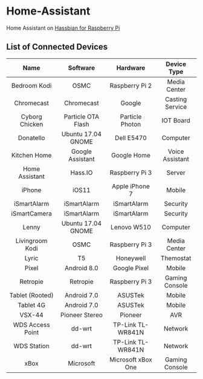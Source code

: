 # Home-Assistant
Home Assistant on [Hassbian for Raspberry Pi](https://home-assistant.io/docs/installation/hassbian/installation/ "Installing Hassbian")


## List of Connected Devices
|Name	|Software	|Hardware | Device Type|
|:----------:|:---------:|:---------:|:-------:|
|Bedroom Kodi	|OSMC	|Raspberry Pi 2	|Media Center|
|Chromecast	|Chromecast	|Google	|Casting Service|
|Cyborg Chicken	|Particle OTA Flash	|Particle Photon	|IOT Board|
|Donatello	|Ubuntu 17.04 GNOME	|Dell E5470	|Computer|
|Kitchen Home	|Google Assistant	|Google Home|	Voice Assistant|
|Home Assistant	|Hass.IO	|Raspberry Pi 3	|Server|
|iPhone	|iOS11	|Apple iPhone 7	|Mobile|
|iSmartAlarm|	iSmartAlarm|	iSmartAlarm|	Security|
|iSmartCamera|	iSmartAlarm	|iSmartAlarm	|Security|
|Lenny|	Ubuntu 17.04 GNOME	|Lenovo W510	|Computer|
|Livingroom Kodi	|OSMC	|Raspberry Pi 3	|Media Center|
|Lyric|	T5	|Honeywell	|Themostat|
|Pixel	|Android 8.0	|Google Pixel|	Mobile|
|Retropie|	Retropie	|Raspberry Pi 3	|Gaming Console|
|Tablet (Rooted)	|Android 7.0	|ASUSTek	|Mobile|
|Tablet 4G	|Android 7.0	|ASUSTek	|Mobile|
|VSX-44	|Pioneer Stereo|	Pioneer|	AVR|
|WDS Access Point|	dd-wrt|	TP-Link TL-WR841N|	Network|
|WDS Station	|dd-wrt|	TP-Link TL-WR841N|	Network|
|xBox|	Microsoft|	Microsoft xBox One	|Gaming Console|
